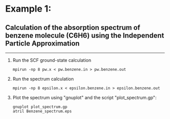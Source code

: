 # Example 1: 
## Calculation of the absorption spectrum of benzene molecule (C6H6) using the Independent Particle Approximation
------------------------------------------------------------------------

 1. Run the SCF ground-state calculation

        mpirun -np 8 pw.x < pw.benzene.in > pw.benzene.out

 2. Run the spectrum calculation

        mpirun -np 8 epsilon.x < epsilon.benzene.in > epsilon.benzene.out 

 3. Plot the spectrum using "gnuplot" and the script "plot_spectrum.gp":

        gnuplot plot_spectrum.gp
        atril Benzene_spectrum.eps
